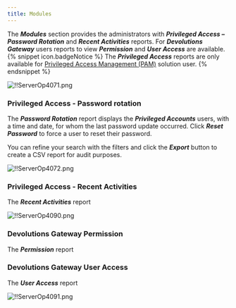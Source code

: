 ```yaml
---
title: Modules
---
```

The ***Modules*** section provides the administrators with ***Privileged Access – Password Rotation*** and ***Recent Activities*** reports. For ***Devolutions Gateway*** users reports to view ***Permission*** and ***User Access*** are available. 
{% snippet icon.badgeNotice %} 
The ***Privileged Access*** reports are only available for [Privileged Access Management (PAM)](/server/privileged-access-management/) solution user. 
{% endsnippet %}
 
![!!ServerOp4071.png](https://webdevolutions.azureedge.net/docs/en/server/ServerOp4071.png) 
### Privileged Access - Password rotation 
The ***Password Rotation*** report displays the ***Privileged Accounts*** users, with a time and date, for whom the last password update occurred. Click ***Reset Password*** to force a user to reset their password.  

You can refine your search with the filters and click the ***Export*** button to create a CSV report for audit purposes.  

![!!ServerOp4072.png](https://webdevolutions.azureedge.net/docs/en/server/ServerOp4072.png) 
### Privileged Access - Recent Activities 
The ***Recent Activities*** report  

![!!ServerOp4090.png](https://webdevolutions.azureedge.net/docs/en/server/ServerOp4090.png) 
### Devolutions Gateway Permission 
The ***Permission*** report  

### Devolutions Gateway User Access 
The ***User Access*** report  

![!!ServerOp4091.png](https://webdevolutions.azureedge.net/docs/en/server/ServerOp4091.png) 

